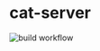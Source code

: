 # cat-server
![build workflow](https://github.com/milkchocolate/cat-server/actions/workflows/build.yml/badge.svg)
